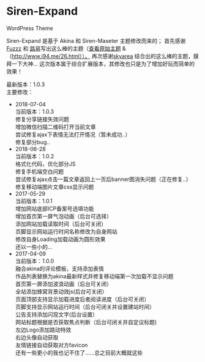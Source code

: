 # Siren-Expand
WordPress Theme

Siren-Expand 是基于 Akina 和 Siren-Maseter 主题修改而来的；
首先感谢[Fuzzz](http://www.akina.pw/) 和 [路易](https://www.i94.me/)写出这么棒的主题（[查看原始主题](http://www.akina.pw/themeakina) & （http://www.i94.me/26.html））。
再次感谢[skyarea](http://skyarea.cn) 结合出的这么棒的主题，膜拜一下大神...
这次版本属于综合扩展版本，其修改也只是为了增加好玩而简单的效果！

最新版本：1.0.3<br>
主要修改：<br>
- 2018-07-04<br>
当前版本：1.0.3<br>
修复分享链接失效问题<br>
增加微信扫描二维码打开当前文章<br>
尝试修复ajax下表情无法打开情况（暂未成功..）<br>
修复部分bug..<br>
- 2018-06-28<br>
当前版本：1.0.2<br>
格式化代码，优化部分JS<br>
修复手机端空白问题<br>
尝试修复ajax点击一篇文章返回上一页后banner图消失问题（正在修复..）<br>
修复移动端图片文章css显示问题<br>
- 2017-05-29<br>
当前版本：1.0.1<br>
增加网站底部ICP备案号选填功能<br>
增加首页第一屏气泡动画（后台可选择）<br>
添加网站加载读取时间（后台可关闭）<br>
页脚显示网站运行时间名称修改为自身网站<br>
修改自身Loading加载动画为圆形效果<br>
还以一些小的...<br>
- 2017-04-09<br>
当前版本：1.0.0<br>
融合akina的评论模板，支持添加表情<br>
作品列表替换为akina最新样式并修复移动端第一次加载不显示问题<br>
首页第一屏添加波浪动画（后台可关闭）<br>
全站添加蜂窝背景动效js(后台可关闭）<br>
页面顶部支持显示加载进度后者阅读进度（后台可关闭）<br>
页脚支持显示网站运行时间（后台可闭关并设置建站时间）<br>
公告支持添加闪现文字(后台设置）<br>
网站标题根据是否获取焦点判断（后台可闭关并自定议标题)<br>
左边Logo添加跳动特效<br>
右边头像自动获取<br>
友情链接自动获取对方favicon<br>
还有一些更小的我也记不住了……总之目前大概就这些<br>
